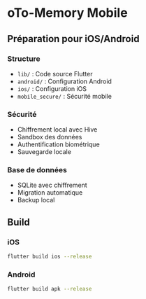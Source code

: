 # oTo-Memory Mobile

## Préparation pour iOS/Android

### Structure
- `lib/` : Code source Flutter
- `android/` : Configuration Android
- `ios/` : Configuration iOS
- `mobile_secure/` : Sécurité mobile

### Sécurité
- Chiffrement local avec Hive
- Sandbox des données
- Authentification biométrique
- Sauvegarde locale

### Base de données
- SQLite avec chiffrement
- Migration automatique
- Backup local

## Build

### iOS
```bash
flutter build ios --release
```

### Android
```bash
flutter build apk --release
```
